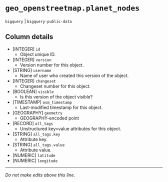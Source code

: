 # `geo_openstreetmap.planet_nodes`
`bigquery` | `bigquery-public-data`

## Column details
* [INTEGER]   `id`
  - Object unique ID.
* [INTEGER]   `version`
  - Version number for this object.
* [STRING]    `username`
  - Name of user who created this version of the object.
* [INTEGER]   `changeset`
  - Changeset number for this object.
* [BOOLEAN]   `visible`
  - Is this version of the object visible?
* [TIMESTAMP] `osm_timestamp`
  - Last-modified timestamp for this object.
* [GEOGRAPHY] `geometry`
  - GEOGRAPHY-encoded point
* [RECORD]    `all_tags`
  - Unstructured key=value attributes for this object.
* [STRING]    `all_tags.key`
  - Attribute key.
* [STRING]    `all_tags.value`
  - Attribute value.
* [NUMERIC]   `latitude`
* [NUMERIC]   `longitude`

-------------------------------------------------------------------------------
*Do not make edits above this line.*

